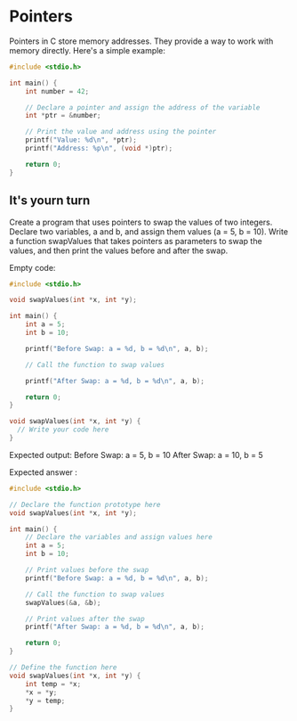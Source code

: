 # Pointers

Pointers in C store memory addresses. They provide a way to work with memory directly. Here's a simple example:

```c
#include <stdio.h>

int main() {
    int number = 42;

    // Declare a pointer and assign the address of the variable
    int *ptr = &number;

    // Print the value and address using the pointer
    printf("Value: %d\n", *ptr);
    printf("Address: %p\n", (void *)ptr);

    return 0;
}
```


## It's yourn turn

Create a program that uses pointers to swap the values of two integers. Declare two variables, a and b, and assign them values (a = 5, b = 10). Write a function swapValues that takes pointers as parameters to swap the values, and then print the values before and after the swap.

Empty code: 
```c
#include <stdio.h>

void swapValues(int *x, int *y);

int main() {
    int a = 5;
    int b = 10;

    printf("Before Swap: a = %d, b = %d\n", a, b);

    // Call the function to swap values

    printf("After Swap: a = %d, b = %d\n", a, b);

    return 0;
}

void swapValues(int *x, int *y) {
  // Write your code here
}
```


Expected output: 
Before Swap: a = 5, b = 10
After Swap: a = 10, b = 5

Expected answer :

```c
#include <stdio.h>

// Declare the function prototype here
void swapValues(int *x, int *y);

int main() {
    // Declare the variables and assign values here
    int a = 5;
    int b = 10;

    // Print values before the swap
    printf("Before Swap: a = %d, b = %d\n", a, b);

    // Call the function to swap values
    swapValues(&a, &b);

    // Print values after the swap
    printf("After Swap: a = %d, b = %d\n", a, b);

    return 0;
}

// Define the function here
void swapValues(int *x, int *y) {
    int temp = *x;
    *x = *y;
    *y = temp;
}
```